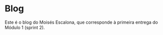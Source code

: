 # Blog
Este é o blog do Moisés Escalona, que corresponde à primeira entrega do Módulo 1 (sprint 2). 
